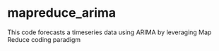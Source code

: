 # mapreduce_arima
This code forecasts a timeseries data using ARIMA by leveraging Map Reduce coding paradigm
